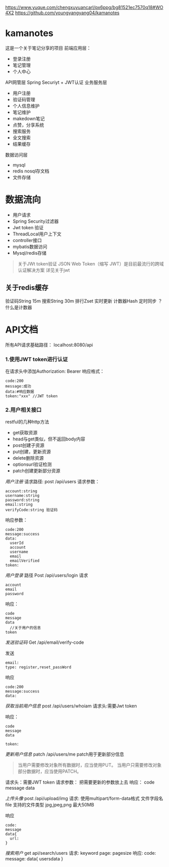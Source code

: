 <https://www.yuque.com/chengxuyuancarl/px6ppg/bg81521ec7570q18#WO4X2>
<https://github.com/youngyangyang04/kamanotes>
# kamanotes

这是一个关于笔记分享的项目
前端应用层：
* 登录注册
* 笔记管理
* 个人中心

API网管层
Spring Securiyt + JWT认证
业务服务层
* 用户注册
* 验证码管理
* 个人信息维护
* 笔记维护
* makedown笔记
* 点赞，分享系统
* 搜索服务
* 全文搜索
* 结果缓存

数据访问层
* mysql
* redis nosql存文档
* 文件存储

# 数据流向
* 用户请求
* Spring Security过滤器
* Jwt token 验证
* ThreadLocal用户上下文
* controller接口
* mybatis数据访问
* Mysql/redis存储

> 关于JWt token验证
> JSON Web Token（缩写 JWT）是目前最流行的跨域认证解决方案
> 详见关于jwt

## 关于redis缓存
验证码String 15m
搜索String 30m
排行Zset 实时更新
计数器Hash 定时同步 ？什么是计数器

# API文档
所有API请求基础路径：
localhost:8080/api

### 1.使用JWT token进行认证
在请求头中添加Authorization: Bearer<token>
响应格式：
```
code:200
message:成功
data:#响应数据
token:"xxx" //JWT token
```

### 2.用户相关接口
restful的几种http方法
* get获取资源
* head与get类似，但不返回body内容
* post创建子资源
* put创建，更新资源
* delete删除资源
* optionsurl验证检测
* patch创建更新部分资源

*用户注册*
请求路径: post /api/users
请求参数：
```
account:string
username:string
password:string
email:string
verifyCode:string 验证码
```
响应参数：
```
code:200
message:success
data:
  userId
  account
  username
  email
  emailVerified
token:
```

*用户登录*
路径 Post /api/users/login
请求
```
account
email
password
```

响应：
```
code
message
data
  //关于用户的信息
token
```

*发送验证码*
Get /api/email/verify-code

发送
```
email:
type: register,reset_passWord
```

响应
```
code:200
message:success
data:
```

*获取当前用户信息*
post /api/users/whoiam
请求头:需要Jwt token

响应：
```
code
message
data

token:
```
*更新用户信息*
patch /api/users/me
patch用于更新部分信息
> 当用户需要修改对象所有数据时，应当使用PUT。
> 当用户只需要修改对象部分数据时，应当使用PATCH。

请求头：需要JWT token
请求参数：
把需要更新的参数放上去
响应：
code
message
data

*上传头像*
post /api/upload/img
请求:
使用multipart/form-data格式
文件字段名file
支持的文件类型
jpg,jpeg,png
最大50MB

响应
```
code:
message
data{
  url:
}
```

*搜索用户*
get api/search/users
请求:
keyword
page:
pagesize
响应:
code:
message:
data{
  usersdata
}

